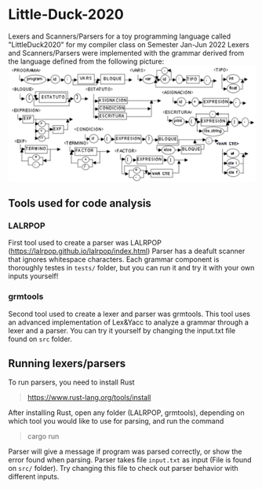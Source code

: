 # Little-Duck-2020
Lexers and Scanners/Parsers for a toy programming language called "LittleDuck2020" for my compiler class on Semester Jan-Jun 2022
Lexers and Scanners/Parsers  were implemented with the grammar derived from the language defined from the following picture:
![image](LittleDuck.png)

## Tools used for code analysis 

### LALRPOP
First tool used to create a parser was LALRPOP (https://lalrpop.github.io/lalrpop/index.html)
Parser has a deafult scanner that ignores whitespace characters.
Each grammar component is thoroughly testes in `tests/` folder, but you can run it and try it with your own inputs yourself!

### grmtools

Second tool used to create a lexer and parser was grmtools. This tool uses an advanced implementation of Lex&Yacc to analyze a grammar through a lexer and a parser. You can try it yourself by changing the input.txt file found on `src` folder. 

## Running lexers/parsers 

To run parsers, you need to install Rust  
> https://www.rust-lang.org/tools/install

After installing Rust, open any folder (LALRPOP, grmtools), depending on which tool you would like to use for parsing, and run the command 

> cargo run

Parser will give a message if program was parsed correctly, or show the error found when parsing.
Parser takes file `input.txt` as input (File is found on `src/` folder). 
Try changing this file to check out parser behavior with different inputs.